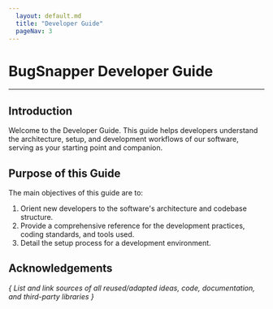 ```yaml
---
  layout: default.md
  title: "Developer Guide"
  pageNav: 3
---
```


# BugSnapper Developer Guide

--------------------------------------------------------------------------------------------------------------------

## Introduction

Welcome to the Developer Guide. This guide helps developers understand the architecture, setup, and development workflows of our software, serving as your starting point and companion.

## Purpose of this Guide
The main objectives of this guide are to:

1. Orient new developers to the software's architecture and codebase structure.
1. Provide a comprehensive reference for the development practices, coding standards, and tools used.
1. Detail the setup process for a development environment.



## **Acknowledgements**

_{ List and link sources of all reused/adapted ideas, code, documentation, and third-party libraries }_
